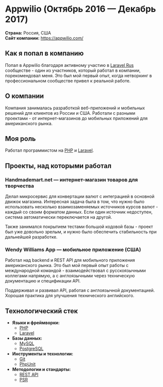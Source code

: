 # Appwilio (Октябрь 2016 — Декабрь 2017)

**Страна:** Россия, США  
**Сайт компании:** https://appwilio.com/

## Как я попал в компанию

Попал в Appwilio благодаря активному участию в [Laravel Rus](../../other/Laravel%20Rus.md) сообществе - один из участников, который работал в компании, порекомендовал меня. Это был мой первый опыт, когда нетворкинг в профессиональном сообществе привел к реальной работе.

## О компании

Компания занималась разработкой веб-приложений и мобильных решений для клиентов из России и США. Работали с разными проектами - от интернет-магазинов до мобильных приложений для американского рынка.

## Моя роль

Работал программистом на [PHP](../../../tech/languages/PHP.md) и [Laravel](../../../tech/frameworks/Laravel.md).

## Проекты, над которыми работал

### Handmademart.net — интернет-магазин товаров для творчества

Делал микросервис для конвертации валют с интеграцией в основной движок магазина. Интересная задача была в том, что нужно было использовать несколько взаимозаменяемых источников курсов валют - каждый со своим форматом данных. Если один источник недоступен, система автоматически переключается на другой.

Также занимался покрытием тестами большой кодовой базы - проект был уже довольно зрелым, и нужно было обеспечить стабильность при дальнейшей разработке.

### Wendy Williams App — мобильное приложение (США)

Работал над backend и REST API для мобильного приложения американского рынка. Это был мой первый опыт работы с международной командой - взаимодействовал с русскоязычными коллегами напрямую, а с англоязычными через техническую документацию и спецификации API.

Поддерживал и развивал API, работая с англоязычной документацией. Хорошая практика для улучшения технического английского.

## Технологический стек

- **Языки и фреймворки:**
  - [PHP](../../../tech/languages/PHP.md)
  - [Laravel](../../../tech/frameworks/Laravel.md)
- **Базы данных:**
  - [MySQL](../../../tech/databases/MySQL.md)
  - [PostgreSQL](../../../tech/databases/PostgreSQL.md)
- **Инструменты и технологии:**
  - [Git](../../../tech/tech-tools/Git.md)
  - [PhpUnit](../../../tech/tech-tools/PhpUnit.md)
- **Методологии и стандарты:**
  - [REST API](../../../tech/methodologies/REST%20API.md)
  - [PSR](../../../tech/methodologies/PSR.md)
